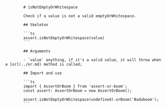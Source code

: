             # isNotEmptyOrWhitespace

            Check if a value is not a valid emptyOrWhitespace.

            ## Skeleton

            ```ts
            assert.isNotEmptyOrWhitespace(value)
            ```

            ## Arguments

            - `value` anything, if it's a valid value, it will throw when a [or](../or.md) method is called;

            ## Import and use

            ```ts
            import { AssertOrBoom } from 'assert-or-boom';
            const assert: AssertOrBoom = new AssertOrBoom();

            assert.isNotEmptyOrWhitespace(undefined).orBoom('Badaboom');
            ```
